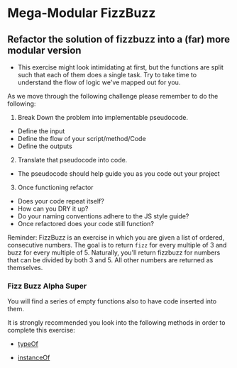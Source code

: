 # Mega-Modular FizzBuzz

## Refactor the solution of fizzbuzz into a (far) more modular version

* This exercise might look intimidating at first, but the functions are split such that each of them does a single task. Try to take time to understand the flow of logic we've mapped out for you.

As we move through the following challenge please remember to do the following: 

1) Break Down the problem into implementable pseudocode.

- Define the input
- Define the flow of your script/method/Code
- Define the outputs
    

2) Translate that pseudocode into code.

- The pseudocode should help guide you as you code out your project

3) Once functioning refactor

- Does your code repeat itself?
- How can you DRY it up?
- Do your naming conventions adhere to the JS style guide?
- Once refactored does your code still function?


Reminder: FizzBuzz is an exercise in which you are given a list of ordered, consecutive numbers. The goal is to return `fizz` for every multiple of 3 and buzz for every multiple of 5. Naturally, you'll return fizzbuzz for numbers that can be divided by both 3 and 5. All other numbers are returned as themselves.

### Fizz Buzz Alpha Super

You will find a series of empty functions also to have code inserted into them. 

It is strongly recommended you look into the following methods in order to complete this exercise: 
- [typeOf](https://developer.mozilla.org/en-US/docs/Web/JavaScript/Reference/Operators/typeof)

- [instanceOf](https://developer.mozilla.org/en-US/docs/Web/JavaScript/Reference/Operators/instanceof)